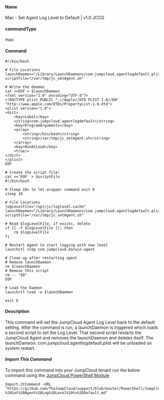 #### Name

Mac - Set Agent Log Level to Default | v1.0 JCCG

#### commandType

mac

#### Command

```
#!/bin/bash

# File Locations
launchDaemon="/Library/LaunchDaemons/com.jumpcloud.agentlogdefault.plist"
scriptFile="/var/tmp/jc_setAgent.sh"

# Write the daemon
cat <<EOF > $launchDaemon
<?xml version="1.0" encoding="UTF-8"?>
<!DOCTYPE plist PUBLIC "-//Apple//DTD PLIST 1.0//EN" "http://www.apple.com/DTDs/PropertyList-1.0.dtd">
<plist version="1.0">
<dict>
	<key>Label</key>
	<string>com.jumpcloud.agentlogdefault</string>
	<key>ProgramArguments</key>
	<array>
		<string>/bin/bash</string>
		<string>/var/tmp/jc_setAgent.sh</string>
	</array>
    <key>RunAtLoad</key>
	<true/>
</dict>
</plist>
EOF

# Create the script file:
cat <<'EOF' > $scriptFile
#!/bin/bash

# Sleep 10s to let wrapper command exit 0
sleep 10

# File Locations
logLevelFile="/opt/jc/loglevel.cache"
launchDaemon="/Library/LaunchDaemons/com.jumpcloud.agentlogdefault.plist"
scriptFile="/var/tmp/jc_setAgent.sh"

# Read $logLevelFile, if exists, delete
if [[ -f $logLevelFile ]]; then
    rm $logLevelFile
fi

# Restart Agent to start logging with new level
launchctl stop com.jumpcloud.darwin-agent

# Clean up after restarting agent
# Remove launchDaemon
rm $launchDaemon
# Remove this script
rm -- "$0"
EOF

# Load the Daemon
launchctl load -w $launchDaemon

exit 0
```

#### Description

This command will set the JumpCloud Agent Log Level back to the default setting. After the command is run, a launchDaemon is triggered which loads a second script to set the Log Level. That second script restarts the JumpCloud Agent and removes the launchDaemon and deletes itself. The launchDameon: com.jumpcloud.agentlogdefault.plist will be unloaded on system restart.

#### *Import This Command*

To import this command into your JumpCloud tenant run the below command using the [JumpCloud PowerShell Module](https://github.com/TheJumpCloud/support/wiki/Installing-the-JumpCloud-PowerShell-Module)

```
Import-JCCommand -URL "https://github.com/TheJumpCloud/support/blob/master/PowerShell/JumpCloud%20Commands%20Gallery/Mac%20Commands/Mac%20-%20Set%20Agent%20Log%20Level%20to%20Default.md"
```
